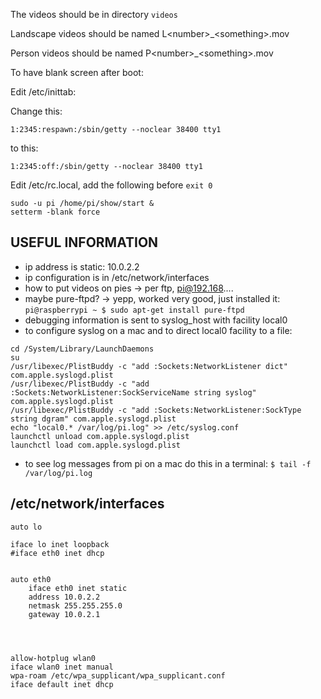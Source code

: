 The videos should be in directory `videos`

Landscape videos should be named L&lt;number>_&lt;something>.mov 
    
Person videos should be named P&lt;number>_&lt;something>.mov 

To have blank screen after boot:

Edit /etc/inittab:

Change this:

    1:2345:respawn:/sbin/getty --noclear 38400 tty1 

to this:

    1:2345:off:/sbin/getty --noclear 38400 tty1 

Edit /etc/rc.local, add the following before `exit 0`

    sudo -u pi /home/pi/show/start &
    setterm -blank force


USEFUL INFORMATION
------------------
 - ip address is static: 10.0.2.2
 - ip configuration is in /etc/network/interfaces
 - how to put videos on pies -> per ftp, pi@192.168....
  - maybe pure-ftpd? -> yepp, worked very good, just installed it: `pi@raspberrypi ~ $ sudo apt-get install pure-ftpd`
 - debugging information is sent to syslog_host with facility local0
  - to configure syslog on a mac and to direct local0 facility to a file:
```
cd /System/Library/LaunchDaemons
su
/usr/libexec/PlistBuddy -c "add :Sockets:NetworkListener dict" com.apple.syslogd.plist
/usr/libexec/PlistBuddy -c "add :Sockets:NetworkListener:SockServiceName string syslog" com.apple.syslogd.plist
/usr/libexec/PlistBuddy -c "add :Sockets:NetworkListener:SockType string dgram" com.apple.syslogd.plist
echo "local0.* /var/log/pi.log" >> /etc/syslog.conf
launchctl unload com.apple.syslogd.plist
launchctl load com.apple.syslogd.plist
```
  - to see log messages from pi on a mac do this in a terminal: `$ tail -f /var/log/pi.log`


/etc/network/interfaces
-----------------------
```
auto lo

iface lo inet loopback
#iface eth0 inet dhcp


auto eth0
	iface eth0 inet static
	address 10.0.2.2
	netmask 255.255.255.0
	gateway 10.0.2.1




allow-hotplug wlan0
iface wlan0 inet manual
wpa-roam /etc/wpa_supplicant/wpa_supplicant.conf
iface default inet dhcp

```

